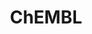 ---
bigquery: https://console.cloud.google.com/bigquery?p=patents-public-data&d=ebi_chembl&page=dataset
citation: '"The ChEMBL database in 2017." Anna Gaulton, Anne Hersey, Michał Nowotka,
  A Patrícia Bento, Jon Chambers, David Mendez, Prudence Mutowo, Francis Atkinson,
  Louisa J Bellis, Elena Cibrián-Uhalte, Mark Davies, Nathan Dedman, Anneli Karlsson,
  María Paula Magariños, John P Overington, George Papadatos, Ines Smit, Andrew R
  Leach Nucleic acids Research (2017) 45 (Database Issue), D945-D954'
contributors: European Bioinformatics Institute
cost: None
description: ChEMBL Data is a manually curated database of small molecules used in
  drug discovery, including information about existing patented drugs.
documentation: 'schema: https://www.ebi.ac.uk/chembl/db_schema


  '
last_edit: 04/06/2022, 09:25:57
location: https://console.cloud.google.com/marketplace/product/google_patents_public_datasets/chembl
maintained_by: EMBL-EBI, an outstation of European Molecular Biology Laboratory
related_publications: '

  ChEMBL: towards direct deposition of bioassay data.


  Mendez D, Gaulton A, Bento AP, Chambers J, De Veij M, Félix E, Magariños MP, Mosquera
  JF, Mutowo P, Nowotka M, Gordillo-Marañón M, Hunter F, Junco L, Mugumbate G, Rodriguez-Lopez
  M, Atkinson F, Bosc N, Radoux CJ, Segura-Cabrera A, Hersey A, Leach AR.


  — Nucleic Acids Res. 2019; 47(D1):D930-D940. doi: 10.1093/nar/gky1075

  '
schema_fields:
- level2_description
- num_lipinski_ro5_violations
- usan_year
- cx_logd
- actsm_id
- helm_notation
- syn_type
- patent_use_code
- version
- short_name
- src_assay_id
- res_stem_id
- domain_description
- predbind_id
- aromatic_rings
- level1
- cell_ontology_id
- published_value
- updated_by
- tbl
- updated_on
- doc_type
- frac_class_id
- assay_subcellular_fraction
- approval_date
- assay_cell_type
- level3
- enzyme_name
- product_id
- relationship_desc
- label
- rgid
- patent_no
- cell_id
- log_id
- upper_value
- aidx
- prodrug
- assay_test_type
- ro3_pass
- go_id
- hbd
- frac_code
- smid
- usan_stem_definition
- warning_country
- standard_units
- polymer_flag
- curated_by
- mecref_id
- comp_go_id
- src_description
- published_type
- topical
- innovator_company
- dosage_form
- doi
- active_molregno
- activity_count
- publication_number
- cl_lincs_id
- compound_key
- sitecomp_id
- mw_monoisotopic
- variant_id
- bao_id
- ingredient
- orig_description
- assay_source
- major_class
- set_name
- entity_id
- research_stem
- tissue_id
- first_approval
- subgroup
- component_id
- patent_id
- curation_comment
- l1
- last_page
- relationship
- mesh_heading
- target_type
- previous_company
- doc_id
- abstract
- pathway_key
- idx
- uo_units
- site_name
- cell_source_tax_id
- metref_id
- nda_type
- ass_cls_map_id
- cx_logp
- natural_product
- comments
- parent_go_id
- cx_most_apka
- standard_inchi_key
- oc_id
- component_synonym
- route
- data_validity_comment
- l4
- homologue
- ridx
- mol_hrac_id
- psa
- mec_id
- accession
- warning_id
- mc_organism
- uberon_id
- enzyme_tid
- ddd_admr
- level4_description
- parent_molregno
- name
- who_name
- text_value
- domain_type
- relationship_type
- normal_range_max
- standard_flag
- units
- pref_name
- as_id
- assay_category
- acd_logd
- authors
- level1_description
- species_group_flag
- end_position
- chirality
- assay_organism
- bao_format
- standard_type
- chembl_id
- canonical_smiles
- last_active
- warnref_id
- assay_desc
- sequence
- mol_frac_id
- issue
- qudt_units
- normal_range_min
- full_molformula
- l5
- mw_freebase
- mc_target_name
- tid_fixed
- definition
- heavy_atoms
- mol_atc_id
- withdrawn_country
- level5
- toid
- assay_param_id
- protein_class_id
- src_id
- mechanism_of_action
- targrel_id
- bao_endpoint
- molecule_type
- l7
- who_extra
- qed_weighted
- creation_date
- direct_interaction
- tax_id
- warning_type
- sei
- ref_type
- stat
- published_units
- alert_set_id
- title
- activity_id
- path
- submission_date
- result_flag
- std_act_id
- lle
- site_residues
- binding_site_comment
- molecular_mechanism
- drug_record_id
- molregno
- met_comment
- formulation_id
- country
- first_page
- comp_class_id
- compsyn_id
- warning_description
- indication_class
- year
- clo_id
- usan_stem_id
- mesh_id
- usan_substem
- annotation
- organism
- substrate_record_id
- cx_most_bpka
- atc_code
- active_ingredient
- metabolite_record_id
- irac_class_id
- level4
- mechanism_comment
- src_compound_id
- assay_class_id
- stem_class
- hbd_lipinski
- ddd_comment
- pathway_id
- smarts
- usan_stem
- assay_tissue
- volume
- cell_description
- drug_substance_flag
- standard_text_value
- hba_lipinski
- le
- priority
- src_short_name
- assay_type
- irac_code
- class_level
- record_id
- acd_most_bpka
- mol_irac_id
- confidence_score
- db_source
- type
- l8
- withdrawn_reason
- parameter_value
- assay_tax_id
- job_id
- efo_id
- mc_target_accession
- molfile
- molsyn_id
- ap_id
- hrac_code
- downgraded
- domain_id
- sequence_md5sum
- description
- cellosaurus_id
- standard_value
- molecular_species
- assay_id
- aspect
- activity_comment
- efo_term
- site_id
- bei
- ref_url
- rtb
- l2
- level3_description
- action_type
- withdrawn_class
- ref_id
- num_alerts
- parenteral
- drug_product_flag
- first_in_class
- start_position
- strength
- target_desc
- ad_type
- cidx
- company
- mutation
- acd_logp
- dosed_ingredient
- source_domain_id
- drugind_id
- relation
- delist_flag
- l6
- met_id
- met_conversion
- mc_tax_id
- co_stem_id
- level2
- prediction_method
- l3
- standard_upper_value
- full_mwt
- max_phase
- alert_id
- db_version
- inorganic_flag
- max_phase_for_ind
- warning_class
- confidence
- stem
- assay_strain
- compound_name
- trade_name
- disease_efficacy
- chebi_par_id
- availability_type
- alogp
- status
- source
- class_type
- applicant_full_name
- structure_type
- caloha_id
- target_mapping
- ddd_units
- therapeutic_flag
- pubmed_id
- withdrawn_flag
- hba
- protein_class_synonym
- targcomp_id
- protclasssyn_id
- entity_type
- oral
- pchembl_value
- parent_type
- num_ro5_violations
- indref_id
- journal
- cpd_str_alert_id
- alert_name
- component_type
- biocomp_id
- cell_source_tissue
- standard_relation
- hrac_class_id
- protein_class_desc
- prod_pat_id
- tid
- black_box_warning
- ddd_value
- withdrawn_year
- parent_id
- related_tid
- cell_name
- domain_name
- value
- cell_source_organism
- standard_inchi
- bto_id
- compd_id
- isoform
- mc_target_type
- ddd_id
- published_relation
- acd_most_apka
- potential_duplicate
- warning_year
- parameter_type
- patent_expire_date
- synonyms
- selectivity_comment
shortname: chembl
tags:
- biotechnology
- health
- chemical
- bioinformatics
- medical
terms_of_use: CC BY-SA 3.0
title: ChEMBL
uuid: e232a192-965c-4ec9-904c-155b6dfe56c5
---